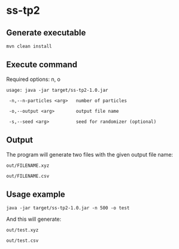 # ss-tp2

## Generate executable
`mvn clean install`

## Execute command
Required options: n, o

`usage: java -jar target/ss-tp2-1.0.jar`

` -n,--n-particles <arg>   number of particles`

` -o,--output <arg>        output file name`

` -s,--seed <arg>          seed for randomizer (optional)`

## Output
The program will generate two files with the given output file name:

`out/FILENAME.xyz`

`out/FILENAME.csv`

## Usage example
`java -jar target/ss-tp2-1.0.jar -n 500 -o test`

And this will generate:

`out/test.xyz`

`out/test.csv`